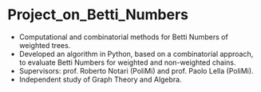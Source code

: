 # Project_on_Betti_Numbers
- Computational and combinatorial methods for Betti Numbers of weighted trees.
- Developed an algorithm in Python, based on a combinatorial approach, to evaluate Betti Numbers for weighted and non-weighted chains.
- Supervisors: prof. Roberto Notari (PoliMi) and prof. Paolo Lella (PoliMi).
- Independent study of Graph Theory and Algebra.
